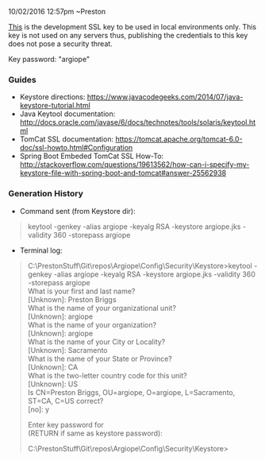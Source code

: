 10/02/2016 12:57pm ~Preston 

[This](argiope.jks) is the development SSL key to be used in local environments only. This key is not used on any servers thus, publishing the credentials to this key does not pose a security threat.

Key password: "argiope"

### Guides
* Keystore directions: https://www.javacodegeeks.com/2014/07/java-keystore-tutorial.html
* Java Keytool documentation: http://docs.oracle.com/javase/6/docs/technotes/tools/solaris/keytool.html
* TomCat SSL documentation: https://tomcat.apache.org/tomcat-6.0-doc/ssl-howto.html#Configuration
* Spring Boot Embeded TomCat SSL How-To: http://stackoverflow.com/questions/19613562/how-can-i-specify-my-keystore-file-with-spring-boot-and-tomcat#answer-25562938

### Generation History
* Command sent (from Keystore dir):

>keytool -genkey -alias argiope -keyalg RSA -keystore argiope.jks -validity 360 -storepass argiope


* Terminal log:

>C:\PrestonStuff\Git\repos\Argiope\Config\Security\Keystore>keytool -genkey -alias argiope -keyalg RSA -keystore argiope.jks -validity 360 -storepass argiope  
>What is your first and last name?  
>  [Unknown]:  Preston Briggs  
>What is the name of your organizational unit?  
>  [Unknown]:  argiope  
>What is the name of your organization?  
>  [Unknown]:  argiope  
>What is the name of your City or Locality?  
>  [Unknown]:  Sacramento  
>What is the name of your State or Province?  
>  [Unknown]:  CA  
>What is the two-letter country code for this unit?  
>  [Unknown]:  US  
>Is CN=Preston Briggs, OU=argiope, O=argiope, L=Sacramento, ST=CA, C=US correct?  
>  [no]:  y  
>  
>Enter key password for <argiope>  
>        (RETURN if same as keystore password):  
>  
>C:\PrestonStuff\Git\repos\Argiope\Config\Security\Keystore>  